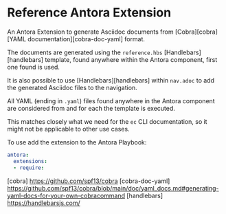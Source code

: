 # Reference Antora Extension

An Antora Extension to generate Asciidoc documents from [Cobra][cobra] [YAML
documentation][cobra-doc-yaml] format.

The documents are generated using the `reference.hbs` [Handlebars][handlebars]
template, found anywhere within the Antora component, first one found is used.

It is also possible to use [Handlebars][handlebars] within `nav.adoc` to add the
generated Asciidoc files to the navigation.

All YAML (ending in `.yaml`) files found anywhere in the Antora component are
considered from and for each the template is executed.

This matches closely what we need for the `ec` CLI documentation, so it might
not be applicable to other use cases.

To use add the extension to the Antora Playbook:

```yaml
antora:
  extensions:
  - require:
```

[cobra] https://github.com/spf13/cobra
[cobra-doc-yaml] https://github.com/spf13/cobra/blob/main/doc/yaml_docs.md#generating-yaml-docs-for-your-own-cobracommand
[handlebars] https://handlebarsjs.com/
